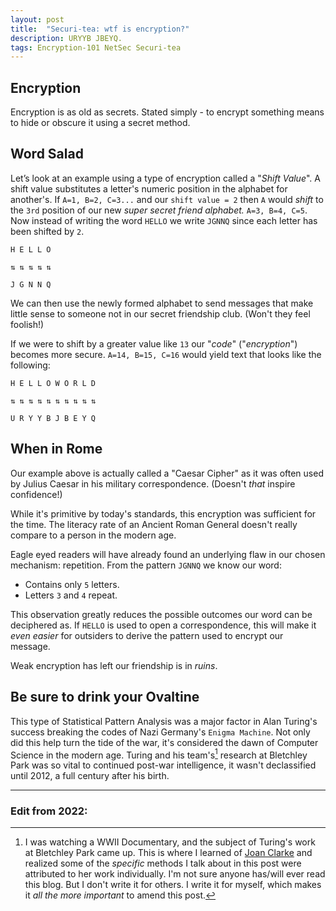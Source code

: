 ```yaml
---
layout: post
title:  "Securi-tea: wtf is encryption?"
description: URYYB JBEYQ.
tags: Encryption-101 NetSec Securi-tea
---
```


## **Encryption**

Encryption is as old as secrets. Stated simply - to encrypt something means to hide or obscure it using a secret method.

## **Word Salad**

Let’s look at an example using a type of encryption called a "_Shift Value_". A shift value substitutes a letter's numeric position in the alphabet for another's. If `A=1, B=2, C=3...` and our `shift value = 2` then `A` would *shift* to the `3rd` position of our new *super secret friend alphabet.* `A=3, B=4, C=5`. Now instead of writing the word `HELLO` we write `JGNNQ` since each letter has been shifted by `2`.

```
H E L L O

⇅ ⇅ ⇅ ⇅ ⇅

J G N N Q
```

We can then use the newly formed alphabet to send messages that make little sense to someone not in our secret friendship club. (Won't they feel foolish!)

If we were to shift by a greater value like `13` our "_code_" ("_encryption_") becomes more secure. `A=14, B=15, C=16` would yield text that looks like the following:

```
H E L L O W O R L D

⇅ ⇅ ⇅ ⇅ ⇅ ⇅ ⇅ ⇅ ⇅ ⇅

U R Y Y B J B E Y Q
```

## When in Rome

Our example above is actually called a "Caesar Cipher" as it was often used by Julius Caesar in his military correspondence. (Doesn't _that_ inspire confidence!)

While it's primitive by today's standards, this encryption was sufficient for the time. The literacy rate of an Ancient Roman General doesn't really compare to a person in the modern age.

Eagle eyed readers will have already found an underlying flaw in our chosen mechanism: repetition. From the pattern `JGNNQ` we know our word:

* Contains only `5` letters.
* Letters `3` and `4` repeat.

This observation greatly reduces the possible outcomes our word can be deciphered as. If `HELLO` is used to open a correspondence, this will make it *even easier* for outsiders to derive the pattern used to encrypt our message.

Weak encryption has left our friendship is in _ruins_.

## Be sure to drink your Ovaltine

This type of Statistical Pattern Analysis was a major factor in Alan Turing's success breaking the codes of Nazi Germany's `Enigma Machine`. Not only did this help turn the tide of the war, it's considered the dawn of Computer Science in the modern age. Turing and his team's[^1] research at Bletchley Park was so vital to continued post-war intelligence, it wasn't declassified until 2012, a full century after his birth.

-----

### Edit from 2022: 

[^1]: I was watching a WWII Documentary, and the subject of Turing's work at Bletchley Park came up. This is where I learned of [Joan Clarke](https://en.wikipedia.org/wiki/Joan_Clarke) and realized some of the _specific_ methods I talk about in this post were attributed to her work individually. I'm not sure anyone has/will ever read this blog. But I don't write it for others. I write it for myself, which makes it _all the more important_ to amend this post.
